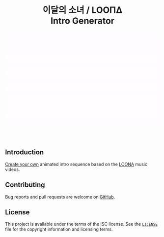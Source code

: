 <h1 align="center">이달의 소녀 / LOOΠΔ<br />Intro Generator</h1>
<p align="center">
  <a href="https://michaelbull.github.io/loona-intro-generator/"><img src="https://github.com/michaelbull/loona-intro-generator/raw/master/preview.gif" alt="Preview" /></a>
</p>
<br />

## Introduction

[Create your own][app] animated intro sequence based on the
[LOONA][loonatheworld] music videos.

## Contributing

Bug reports and pull requests are welcome on [GitHub][github].

## License

This project is available under the terms of the ISC license. See the
[`LICENSE`](LICENSE) file for the copyright information and licensing terms.

[app]: https://michaelbull.github.io/loona-intro-generator/
[loonatheworld]: http://loonatheworld.com/
[github]: https://github.com/michaelbull/loona-intro-generator
